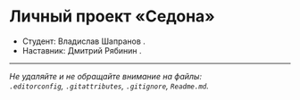 # Личный проект «Седона»

* Студент: Владислав Шапранов .
* Наставник: Дмитрий Рябинин .

---

_Не удаляйте и не обращайте внимание на файлы:_<br>
_`.editorconfig`, `.gitattributes`, `.gitignore`, `Readme.md`._


